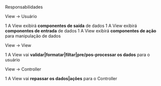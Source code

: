 Responsabilidades



View -> Usuário

1 A View exibirá **componentes de saída** de dados
1 A View exibirá **componentes de entrada** de dados
1 A View exibirá **componentes de ação** para manipulação de dados

View -> View

1 A View vai **validar|formatar|filtar|pre/pos-processar os dados** para o usuário

View -> Controller

1 A View vai **repassar os dados|ações**  para o Controller

